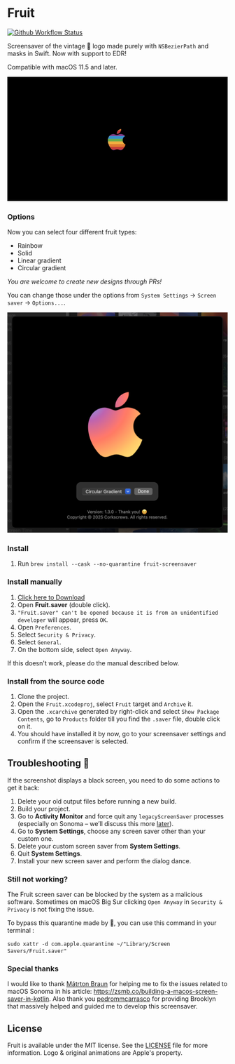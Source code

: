 # Fruit

<a href="https://github.com/Corkscrews/fruit/actions"><img src="https://github.com/Corkscrews/fruit/workflows/Tests/badge.svg" alt="Github Workflow Status"></a>

Screensaver of the vintage 🍎 logo made purely with `NSBezierPath` and masks in Swift. Now with support to EDR!

Compatible with macOS 11.5 and later.

<p align="center">
  <img src="https://github.com/Corkscrews/fruit/blob/master/art/screenshot.gif" width="600"/>
</p>

### Options

Now you can select four different fruit types:

 - Rainbow
 - Solid
 - Linear gradient
 - Circular gradient
  
*You are welcome to create new designs through PRs!*

You can change those under the options from `System Settings` -> `Screen saver` -> `Options...`.

<p align="center">
  <img src="https://github.com/Corkscrews/fruit/blob/master/art/options_menu.png" width="600"/>
</p>

### Install

1. Run `brew install --cask --no-quarantine fruit-screensaver`

### Install manually

1. [Click here to Download](https://github.com/Corkscrews/fruit/releases/download/1.3.0/Fruit.saver.tar.gz)
2. Open **Fruit.saver** (double click).
3. `"Fruit.saver" can't be opened because it is from an unidentified developer` will appear, press `OK`.
4. Open `Preferences`.
5. Select `Security & Privacy`.
6. Select `General`.
7. On the bottom side, select `Open Anyway`.

If this doesn't work, please do the manual described below.

### Install from the source code

1. Clone the project.
2. Open the `Fruit.xcodeproj`, select `Fruit` target  and `Archive` it.
3. Open the `.xcarchive` generated by right-click and select `Show Package Contents`, go to `Products` folder till you find the `.saver` file, double click on it.
4. You should have installed it by now, go to your screensaver settings and confirm if the screensaver is selected.
   
## Troubleshooting 🤕

If the screenshot displays a black screen, you need to do some actions to get it back:

1. Delete your old output files before running a new build.
2. Build your project.
3. Go to **Activity Monitor** and force quit any `legacyScreenSaver` processes (especially on Sonoma – we’ll discuss this more [later](https://zsmb.co/building-a-macos-screen-saver-in-kotlin/#macos-sonoma)).
4. Go to **System Settings**, choose any screen saver other than your custom one.
5. Delete your custom screen saver from **System Settings**.
6. Quit **System Settings**.
7. Install your new screen saver and perform the dialog dance.

### Still not working?

The Fruit screen saver can be blocked by the system as a malicious software. Sometimes on macOS Big Sur clicking `Open Anyway` in `Security & Privacy` is not fixing the issue.  

To bypass this quarantine made by 🍎, you can use this command in your terminal :

```shellxc
sudo xattr -d com.apple.quarantine ~/"Library/Screen Savers/Fruit.saver"
```

### Special thanks

I would like to thank [Mátrton Braun](https://github.com/zsmb13) for helping me to fix the issues related to macOS Sonoma in his article: https://zsmb.co/building-a-macos-screen-saver-in-kotlin. Also thank you [pedrommcarrasco](https://github.com/pedrommcarrasco) for providing Brooklyn that massively helped and guided me to develop this screensaver.

## License

Fruit is available under the MIT license. See the [LICENSE](https://github.com/Corkscrews/fruit/blob/master/LICENSE) file for more information. Logo & original animations are Apple's property.
